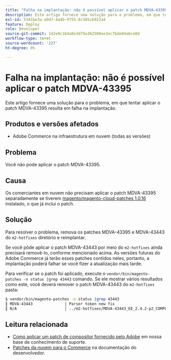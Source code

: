 ```yaml
---
title: "Falha na implantação: não é possível aplicar o patch MDVA-43395"
description: Este artigo fornece uma solução para o problema, em que tentar aplicar o patch MDVA-43395 resulta em falha na implantação.
exl-id: 5341be3a-a9d7-4a4b-9755-8c585c6922a4
feature: Deploy
role: Developer
source-git-commit: 1d2e0c1b4a8e3d79a362500ee3ec7bde84a6ce0d
workflow-type: tm+mt
source-wordcount: '227'
ht-degree: 0%

---
```


# Falha na implantação: não é possível aplicar o patch MDVA-43395

Este artigo fornece uma solução para o problema, em que tentar aplicar o patch MDVA-43395 resulta em falha na implantação.

## Produtos e versões afetados

* Adobe Commerce na infraestrutura em nuvem (todas as versões)

## Problema

Você não pode aplicar o patch MDVA-43395.

## Causa

Os comerciantes em nuvem não precisam aplicar o patch MDVA-43395 separadamente se tiverem [magento/magento-cloud-patches 1.0.16](https://devdocs.magento.com/cloud/release-notes/mcp-release-notes.html#v1016) instalado, o que já inclui o patch.

## Solução

Para resolver o problema, remova os patches MDVA-43395 e MDVA-43443 do `m2-hotfixes` diretório e reimplantar.

Se você pôde aplicar o patch MDVA-43443 por meio do `m2-hotfixes` ainda precisará removê-lo, conforme mencionado acima. As versões futuras do Adobe Commerce já terão esses patches contidos neles, portanto, a implantação poderá falhar se você fizer a atualização mais tarde.

Para verificar se o patch foi aplicado, execute o `vendor/bin/magento-patches -n status |grep 43443` comando.
Se ele mostrar vários resultados como este, você deverá remover o patch MDVA-43443 do `m2-hotfixes` pasta:

```bash
$ vendor/bin/magento-patches -n status |grep 43443
║ MDVA-43443              │ Parser token new fix                                         │ Other           │ Adobe Commerce Support │ Applied     │ Patch type: Required                                     ║
║ N/A                     │ ../m2-hotfixes/MDVA-43443_EE_2.4.2-p2_COMPOSER_v1.patch      │ Other           │ Local                  │ Applied     │ Patch type: Custom                                       ║
```

## Leitura relacionada

* [Como aplicar um patch de compositor fornecido pelo Adobe](/help/how-to/general/how-to-apply-a-composer-patch-provided-by-magento.md) em nossa base de conhecimento de suporte.
* [Patches da nuvem para o Commerce](https://devdocs.magento.com/cloud/release-notes/mcp-release-notes.html#v1016) na documentação do desenvolvedor.
